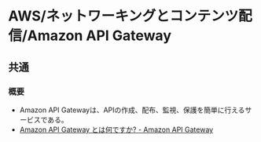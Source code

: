# AWS/ネットワーキングとコンテンツ配信/Amazon API Gateway

## 共通

### 概要

- Amazon API Gatewayは、APIの作成、配布、監視、保護を簡単に行えるサービスである。
- [Amazon API Gateway とは何ですか? - Amazon API Gateway](https://docs.aws.amazon.com/ja_jp/apigateway/latest/developerguide/welcome.html)
